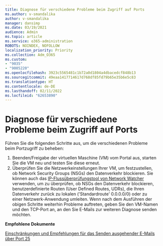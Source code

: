 ```yaml
---
title: Diagnose für verschiedene Probleme beim Zugriff auf Ports
ms.author: v-smandalika
author: v-smandalika
manager: dansimp
ms.date: 03/19/2021
audience: Admin
ms.topic: article
ms.service: o365-administration
ROBOTS: NOINDEX, NOFOLLOW
localization_priority: Priority
ms.collection: Adm_O365
ms.custom:
- "9035"
- "9005220"
ms.openlocfilehash: 3923c5565481c1b72a0d1804a4dbacedcf848b13
ms.sourcegitcommit: 49eaa1417714617d768df85fd79b65e35b6e5c83
ms.translationtype: HT
ms.contentlocale: de-DE
ms.lasthandoff: 02/11/2022
ms.locfileid: "62653890"
---
```

# <a name="diagnostics-for-different-ports-access-issues"></a>Diagnose für verschiedene Probleme beim Zugriff auf Ports

Führen Sie die folgenden Schritte aus, um die verschiedenen Probleme beim Portzugriff zu beheben:

1. Beenden/Freigabe der virtuellen Maschine (VM) vom Portal aus, starten Sie die VM neu und testen Sie diese erneut. 
2. Überprüfen Sie die Netzwerkeinstellungen Ihrer VM, um festzustellen, ob Network Security Groups (NSGs) den Datenverkehr blockieren. Sie können auch das [IP-Flussüberprüfungstool von Network Watcher](https://docs.microsoft.com/azure/network-watcher/network-watcher-ip-flow-verify-overview?WT.mc_id=Portal-Microsoft_Azure_Support) verwenden, um zu überprüfen, ob NSGs den Datenverkehr blockieren, benutzerdefinierte Routen (User Defined Routes, UDRs), die Ihren Datenverkehr zurück zu lokalen ('Standardroute' 0.0.0.0/0) oder zu einer Netzwerk-Anwendung umleiten.
Wenn nach dem Ausführen der obigen Schritte weiterhin Probleme auftreten, geben Sie den VM-Namen und den TCP-Port an, an den Sie E-Mails zur weiteren Diagnose senden möchten.

**Empfohlene Dokumente**

[Einschränkungen und Empfehlungen für das Senden ausgehender E-Mails über Port 25](https://docs.microsoft.com/azure/virtual-network/troubleshoot-outbound-smtp-connectivity)
